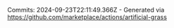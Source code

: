 Commits: 2024-09-23T22:11:49.366Z - Generated via https://github.com/marketplace/actions/artificial-grass
<br>
